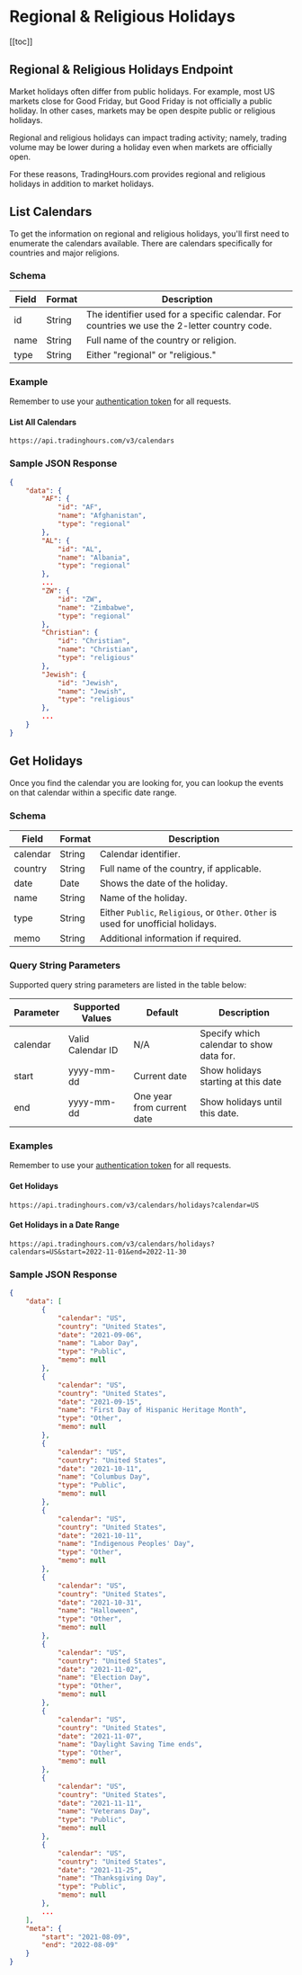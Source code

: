 # Regional & Religious Holidays

[[toc]]

## Regional & Religious Holidays Endpoint

Market holidays often differ from public holidays. For example, most US markets close for Good Friday, but Good Friday is not officially a public holiday. In other cases, markets may be open despite public or religious holidays.

Regional and religious holidays can impact trading activity; namely, trading volume may be lower during a holiday even when markets are officially open.

For these reasons, TradingHours.com provides regional and religious holidays in addition to market holidays.

## List Calendars

To get the information on regional and religious holidays, you'll first need to enumerate the calendars available. There are calendars specifically for countries and major religions.

### Schema
| Field | Format | Description |
| ------------- | ------------- | --------- |
| id | String | The identifier used for a specific calendar. For countries we use the 2-letter country code. |
| name | String | Full name of the country or religion. |
| type | String | Either "regional" or "religious." |

### Example
Remember to use your [authentication token](../authentication.md) for all requests.

#### List All Calendars
```
https://api.tradinghours.com/v3/calendars
```

### Sample JSON Response
``` json
{
    "data": {
        "AF": {
            "id": "AF",
            "name": "Afghanistan",
            "type": "regional"
        },
        "AL": {
            "id": "AL",
            "name": "Albania",
            "type": "regional"
        },
        ...
        "ZW": {
            "id": "ZW",
            "name": "Zimbabwe",
            "type": "regional"
        },
        "Christian": {
            "id": "Christian",
            "name": "Christian",
            "type": "religious"
        },
        "Jewish": {
            "id": "Jewish",
            "name": "Jewish",
            "type": "religious"
        },
        ...
    }
}

```

## Get Holidays

Once you find the calendar you are looking for, you can lookup the events on that calendar within a specific date range.

### Schema
| Field | Format | Description |
| ------------- | ------------- | --------- |
| calendar | String | Calendar identifier. |
| country | String | Full name of the country, if applicable. |
| date | Date | Shows the date of the holiday. |
| name | String | Name of the holiday. |
| type | String | Either `Public`, `Religious`, or `Other`. `Other` is used for unofficial holidays. |
| memo | String | Additional information if required. |


### Query String Parameters
Supported query string parameters are listed in the table below:

| Parameter | Supported Values | Default | Description |
| ------------- | ------------- | --------- | --------- |
| calendar | Valid Calendar ID | N/A | Specify which calendar to show data for. |
| start | yyyy-mm-dd | Current date | Show holidays starting at this date |
| end | yyyy-mm-dd | One year from current date | Show holidays until this date. |

### Examples
Remember to use your [authentication token](../authentication.md) for all requests.

#### Get Holidays
```
https://api.tradinghours.com/v3/calendars/holidays?calendar=US
```

#### Get Holidays in a Date Range
```
https://api.tradinghours.com/v3/calendars/holidays?calendars=US&start=2022-11-01&end=2022-11-30
```

### Sample JSON Response

```json
{
	"data": [
		{
			"calendar": "US",
			"country": "United States",
			"date": "2021-09-06",
			"name": "Labor Day",
			"type": "Public",
			"memo": null
		},
		{
			"calendar": "US",
			"country": "United States",
			"date": "2021-09-15",
			"name": "First Day of Hispanic Heritage Month",
			"type": "Other",
			"memo": null
		},
		{
			"calendar": "US",
			"country": "United States",
			"date": "2021-10-11",
			"name": "Columbus Day",
			"type": "Public",
			"memo": null
		},
		{
			"calendar": "US",
			"country": "United States",
			"date": "2021-10-11",
			"name": "Indigenous Peoples' Day",
			"type": "Other",
			"memo": null
		},
		{
			"calendar": "US",
			"country": "United States",
			"date": "2021-10-31",
			"name": "Halloween",
			"type": "Other",
			"memo": null
		},
		{
			"calendar": "US",
			"country": "United States",
			"date": "2021-11-02",
			"name": "Election Day",
			"type": "Other",
			"memo": null
		},
		{
			"calendar": "US",
			"country": "United States",
			"date": "2021-11-07",
			"name": "Daylight Saving Time ends",
			"type": "Other",
			"memo": null
		},
		{
			"calendar": "US",
			"country": "United States",
			"date": "2021-11-11",
			"name": "Veterans Day",
			"type": "Public",
			"memo": null
		},
		{
			"calendar": "US",
			"country": "United States",
			"date": "2021-11-25",
			"name": "Thanksgiving Day",
			"type": "Public",
			"memo": null
		},
		...
	],
	"meta": {
		"start": "2021-08-09",
		"end": "2022-08-09"
	}
}
```
